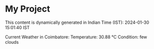 # My Project

This content is dynamically generated in Indian Time (IST): 2024-01-30 15:01:40 IST


Current Weather in Coimbatore:
Temperature: 30.88 °C
Condition: few clouds
